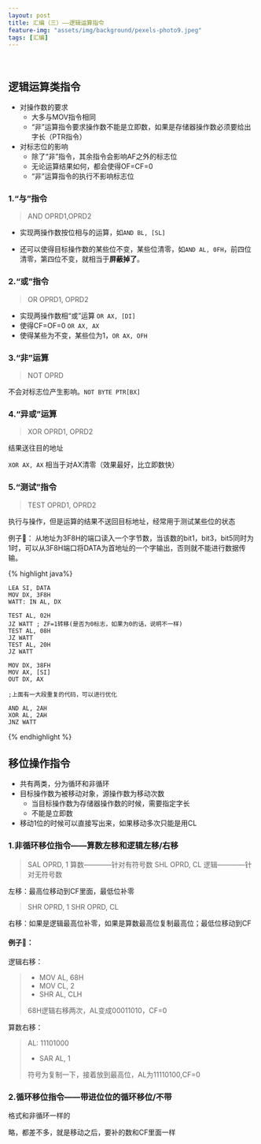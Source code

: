 ```yaml
---
layout: post
title: 汇编（三）——逻辑运算指令
feature-img: "assets/img/background/pexels-photo9.jpeg"
tags: [汇编]
---
```


<br>

## 逻辑运算类指令

* 对操作数的要求
    * 大多与MOV指令相同
    * “非”运算指令要求操作数不能是立即数，如果是存储器操作数必须要给出字长（PTR指令）
* 对标志位的影响
    * 除了“非”指令，其余指令会影响AF之外的标志位
    * 无论运算结果如何，都会使得OF=CF=0
    * “非”运算指令的执行不影响标志位

### 1.“与”指令

> AND OPRD1,OPRD2

* 实现两操作数按位相与的运算，如`AND BL, [SL]`

* 还可以使得目标操作数的某些位不变，某些位清零，如`AND AL, 0FH`，前四位清零，第四位不变，就相当于**屏蔽掉了**。

### 2.“或”指令

> OR OPRD1, OPRD2

* 实现两操作数相“或”运算 `OR AX, [DI]`
* 使得CF=OF=0 `OR AX, AX`
* 使得某些为不变，某些位为1，`OR AX, OFH`

### 3.“非”运算

> NOT OPRD

不会对标志位产生影响。`NOT BYTE PTR[BX]`

### 4.“异或”运算

> XOR OPRD1, OPRD2

结果送往目的地址

`XOR AX, AX` 相当于对AX清零（效果最好，比立即数快）

### 5.“测试”指令

> TEST OPRD1, OPRD2

执行与操作，但是运算的结果不送回目标地址，经常用于测试某些位的状态

例子🌰：
从地址为3F8H的端口读入一个字节数，当该数的bit1，bit3，bit5同时为1时，可以从3F8H端口将DATA为首地址的一个字输出，否则就不能进行数据传输。

{% highlight java%}
    
    LEA SI, DATA
    MOV DX, 3F8H
    WATT: IN AL, DX
    
    TEST AL, 02H
    JZ WATT ; ZF=1转移(是否为0标志，如果为0的话，说明不一样)
    TEST AL, 08H
    JZ WATT
    TEST AL, 20H
    JZ WATT
    
    MOV DX, 38FH
    MOV AX, [SI]
    OUT DX, AX
    
    ;上面有一大段重复的代码，可以进行优化
    
    AND AL, 2AH
    XOR AL, 2AH
    JNZ WATT
      
{% endhighlight %}


## 移位操作指令

* 共有两类，分为循环和非循环
* 目标操作数为被移动对象，源操作数为移动次数
    * 当目标操作数为存储器操作数的时候，需要指定字长
    * 不能是立即数
* 移动1位的时候可以直接写出来，如果移动多次只能是用CL

### 1.非循环移位指令——算数左移和逻辑左移/右移

> SAL OPRD, 1 算数————针对有符号数
> SHL OPRD, CL 逻辑————针对无符号数

左移：最高位移动到CF里面，最低位补零

> SHR OPRD, 1
> SHR OPRD, CL

右移：如果是逻辑最高位补零，如果是算数最高位复制最高位；最低位移动到CF

#### 例子🌰：

逻辑右移：
> * MOV AL, 68H
> * MOV CL, 2
> * SHR AL, CLH
> 
> 68H逻辑右移两次，AL变成00011010，CF=0

算数右移：
> AL: 11101000
> * SAR AL, 1
> 
> 符号为复制一下，接着放到最高位，AL为11110100,CF=0

### 2.循环移位指令——带进位位的循环移位/不带

格式和非循环一样的

略，都差不多，就是移动之后，要补的数和CF里面一样




